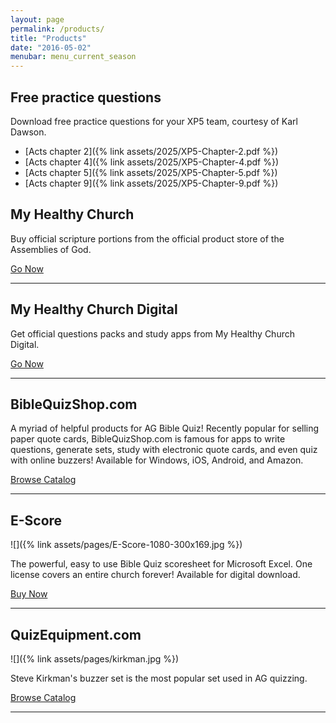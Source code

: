 ```yaml
---
layout: page
permalink: /products/
title: "Products"
date: "2016-05-02"
menubar: menu_current_season
---
```


## Free practice questions

Download free practice questions for your XP5 team, courtesy of Karl Dawson.

-   [Acts chapter 2]({% link assets/2025/XP5-Chapter-2.pdf %})
-   [Acts chapter 4]({% link assets/2025/XP5-Chapter-4.pdf %})
-   [Acts chapter 5]({% link assets/2025/XP5-Chapter-5.pdf %})
-   [Acts chapter 9]({% link assets/2025/XP5-Chapter-9.pdf %})

## My Healthy Church

Buy official scripture portions from the official product store of the Assemblies of God.

<a href="https://myhealthychurch.com/store/startcat.cfm?cat=YMBIBQUIZ&mastercat=&path=YMBIBQUIZ" class="button is-primary">Go Now</a>

---

## My Healthy Church Digital

Get official questions packs and study apps from My Healthy Church Digital.

<a href="https://digital.myhealthychurch.com/Categories/Teen-Bible-Quiz" class="button is-primary">Go Now</a>

---

## BibleQuizShop.com

A myriad of helpful products for AG Bible Quiz! Recently popular for selling paper quote cards, BibleQuizShop.com is famous for apps to write questions, generate sets, study with electronic quote cards, and even quiz with online buzzers! Available for Windows, iOS, Android, and Amazon.

<a href="https://ag.biblequizshop.com/" class="button is-primary">Browse Catalog</a>

---

## E-Score

![]({% link assets/pages/E-Score-1080-300x169.jpg %})

The powerful, easy to use Bible Quiz scoresheet for Microsoft Excel. One license covers an entire church forever! Available for digital download.

<a href="https://escore.jameslex.com/" class="button is-primary">Buy Now</a>

---

## QuizEquipment.com

![]({% link assets/pages/kirkman.jpg %})

Steve Kirkman's buzzer set is the most popular set used in AG quizzing.

<a href="http://www.quizequipment.com/quizbox_pdf/ag_info.pdf" class="button is-primary">Browse Catalog</a>

---
